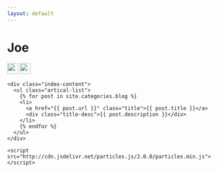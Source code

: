 ```yaml
---
layout: default
---
```


<body>
  <div class="index-wrapper">
    <div class="aside">
      <div class="info-card">
        <h1>Joe</h1>
        <a href="https://github.com/lovejjfg" target="_blank"><img src="https://github.com/favicon.ico" alt="" width="25" /></a>
        <a href="http://stackoverflow.com/users/5557937/joe" target="_blank"><img src="https://cdn.sstatic.net/Sites/stackoverflow/img/favicon.ico" alt="" width="25"/></a>
      </div>  
      <!-- <div id="test-js"></div>   -->
      <div id="particles-js"></div>
    </div>

    <div class="index-content">
      <ul class="artical-list">
        {% for post in site.categories.blog %}
        <li>
          <a href="{{ post.url }}" class="title">{{ post.title }}</a>
          <div class="title-desc">{{ post.description }}</div>
        </li>
        {% endfor %}
      </ul>
    </div>
  </div>


    <script src="http://cdn.jsdelivr.net/particles.js/2.0.0/particles.min.js"></script>
  <script>
    particlesJS("particles-js", {"particles":{"number":{"value":50,"density":{"enable":true,"value_area":800}},"color":{"value":"#ffffff"},"shape":{"type":"circle","stroke":{"width":0,"color":"#000000"},"polygon":{"nb_sides":5},"image":{"src":"img/github.svg","width":100,"height":100}},"opacity":{"value":1,"random":true,"anim":{"enable":true,"speed":1,"opacity_min":0,"sync":false}},"size":{"value":3,"random":true,"anim":{"enable":false,"speed":4,"size_min":0.3,"sync":false}},"line_linked":{"enable":true,"distance":150,"color":"#ffffff","opacity":0.4,"width":1},"move":{"enable":true,"speed":1,"direction":"none","random":true,"straight":false,"out_mode":"out","bounce":false,"attract":{"enable":false,"rotateX":600,"rotateY":600}}},"interactivity":{"detect_on":"canvas","events":{"onhover":{"enable":true,"mode":"bubble"},"onclick":{"enable":true,"mode":"repulse"},"resize":true},"modes":{"grab":{"distance":400,"line_linked":{"opacity":1}},"bubble":{"distance":250,"size":0,"duration":2,"opacity":0,"speed":3},"repulse":{"distance":400,"duration":0.4},"push":{"particles_nb":4},"remove":{"particles_nb":2}}},"retina_detect":true})
  </script>

   <script src="https://cdnjs.cloudflare.com/ajax/libs/trianglify/0.4.0/trianglify.min.js"></script>
   <script >
        var pattern = Trianglify({
                  width: index-wrapper .aside.width,
                  height: index-wrapper .aside.height
    });
    document.body.appendChild(pattern.canvas())
   </script>
</body>